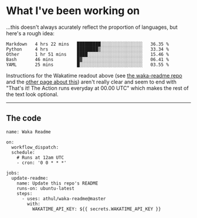 # What I've been working on

…this doesn't always acurately reflect the proportion of languages, but here's a rough idea:

<!--START_SECTION:waka-->
```text
Markdown   4 hrs 22 mins   █████████░░░░░░░░░░░░░░░░   36.35 % 
Python     4 hrs           ████████▒░░░░░░░░░░░░░░░░   33.34 % 
Other      1 hr 51 mins    ████░░░░░░░░░░░░░░░░░░░░░   15.46 % 
Bash       46 mins         █▓░░░░░░░░░░░░░░░░░░░░░░░   06.41 % 
YAML       25 mins         █░░░░░░░░░░░░░░░░░░░░░░░░   03.55 % 
```
<!--END_SECTION:waka-->

Instructions for the Wakatime readout above (see [the waka-readme repo](https://github.com/athul/waka-readme) and the [other page about this](https://github.com/marketplace/actions/waka-readme)) aren't really clear and seem to end with "That's it! The Action runs everyday at 00.00 UTC" which makes the rest of the text look optional.

---

## The code

```
name: Waka Readme

on:
  workflow_dispatch:
  schedule:
    # Runs at 12am UTC
    - cron: '0 0 * * *'

jobs:
  update-readme:
    name: Update this repo's README
    runs-on: ubuntu-latest
    steps:
      - uses: athul/waka-readme@master
        with:
          WAKATIME_API_KEY: ${{ secrets.WAKATIME_API_KEY }}
```
